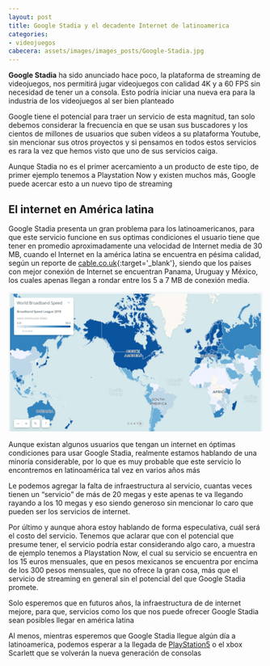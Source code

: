 ```yaml
---
layout: post
title: Google Stadia y el decadente Internet de latinoamerica
categories:
- videojuegos
cabecera: assets/images/images_posts/Google-Stadia.jpg
---
```


**Google Stadia** ha sido anunciado hace poco, la plataforma de streaming de videojuegos, nos permitirá jugar videojuegos con calidad 4K y a 60 FPS sin necesidad de tener un a consola. Esto podría iniciar una nueva era para la industria de los videojuegos al ser bien planteado

Google tiene el potencial para traer un servicio de esta magnitud, tan solo debemos considerar la frecuencia en que se usan sus buscadores y los cientos de millones de usuarios que suben vídeos a su plataforma Youtube, sin mencionar sus otros proyectos y si pensamos en todos estos servicios es rara la vez que hemos visto que uno de sus servicios caiga.

Aunque Stadia no es el primer acercamiento a un producto de este tipo, de primer ejemplo tenemos a Playstation Now y existen muchos más, Google puede acercar esto a un nuevo tipo de streaming

## El internet en América latina

Google Stadia presenta un gran problema para los latinoamericanos, para que este servicio funcione en sus optimas condiciones el usuario tiene que tener en promedio aproximadamente una velocidad de Internet media de 30 MB, cuando el Internet en la américa latina se encuentra en pésima calidad, según un reporte de [cable.co.uk](https://www.cable.co.uk/broadband/speed/worldwide-speed-league/){:target='_blank'}, siendo que los paises con mejor conexión de Internet se encuentran Panama, Uruguay y México, los cuales apenas llegan a rondar entre los 5 a 7 MB de conexión media.

![Mapa de velocidad de Internet en el mundo](assets/images/images_posts/mapa_medida_internet.png)

Aunque existan algunos usuarios que tengan un internet en óptimas condiciones para usar Google Stadia, realmente estamos hablando de una minoría considerable, por lo que es muy probable que este servicio lo encontremos en latinoamérica tal vez en varios años más

Le podemos agregar la falta de infraestructura al servicio, cuantas veces tienen un “servicio” de más de 20 megas y este apenas te va llegando rayando a los 10 megas y eso siendo generoso sin mencionar lo caro que pueden ser los servicios de internet.

Por último y aunque ahora estoy hablando de forma especulativa, cuál será el costo del servicio. Tenemos que aclarar que con el potencial que presume tener, el servicio podría estar considerando algo caro, a muestra de ejemplo tenemos a Playstation Now, el cual su servicio se encuentra en los 15 euros mensuales, que en pesos mexicanos se encuentra por encima de los 300 pesos mensuales, que no ofrece la gran cosa, más que el servicio de streaming en general sin el potencial del que Google Stadia promete.

Solo esperemos que en futuros años, la infraestructura de de internet mejore, para que, servicios como los que nos puede ofrecer Google Stadia sean posibles llegar en américa latina

Al menos, mientras esperemos que Google Stadia llegue algún día a latinoamerica, podemos esperar a la llegada de <a rel="noreferrer noopener" aria-label="PlayStation5 (opens in a new tab)" href="http://insertcoin.xyz/noticias/play-station-5-cerca-de-llegar/" target="_blank">PlayStation5</a> o el xbox Scarlett que se volverán la nueva generación de consolas